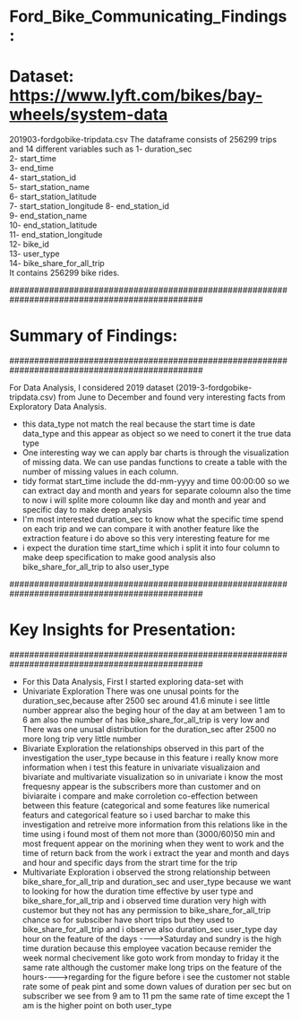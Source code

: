 # Ford_Bike_Communicating_Findings:

# Dataset: https://www.lyft.com/bikes/bay-wheels/system-data 
201903-fordgobike-tripdata.csv
The dataframe consists of 256299 trips and 14 different variables such as 
1- duration_sec             
2- start_time              
3- end_time                    
4- start_station_id           
5- start_station_name         
6- start_station_latitude      
7- start_station_longitude 
8- end_station_id              
9- end_station_name           
10- end_station_latitude        
11- end_station_longitude    
12- bike_id                     
13- user_type                 
14- bike_share_for_all_trip   
It contains 256299 bike rides.

###############################################################################################
#                              Summary of Findings:                                           #
###############################################################################################

For Data Analysis, I considered 2019 dataset  (2019-3-fordgobike-tripdata.csv)
from June to December and found very interesting facts from Exploratory Data Analysis.
 - this data_type not match the real because the start time is date data_type and this appear as object so we need to conert it the true data type
 - One interesting way we can apply bar charts is through the visualization of missing data. We can use pandas functions to create a table with the number of missing values in each column.
 - tidy format start_time include the dd-mm-yyyy and time 00:00:00 so we can extract day and month and years for separate coloumn also the time to now i will splite more coloumn like day and month and year and specific day to make deep analysis
 - I'm most interested duration_sec to know what the specific time spend on each trip and we can compare it with another feature like the extraction feature i do above so this very interesting feature for me
 - i expect the duration time start_time which i split it into four column to make deep specification to make good analysis also bike_share_for_all_trip to also user_type
 
 
###############################################################################################
#                          Key Insights for Presentation:                                     #
###############################################################################################
- For this  Data Analysis, First I started exploring data-set with 
- Univariate Exploration
There was one unusal points for the duration_sec,because after 2500 sec around 41.6 minute i see little number apprear also the beging hour of the day at am between 1 am to 6 am also the number of has bike_share_for_all_trip is very low
and There was one unusal distribution for the duration_sec after 2500 no more long trip very little number
- Bivariate Exploration
the relationships observed in this part of the investigation the user_type because in this feature i really know more information when i test this feature in univariate visualizaion and bivariate and multivariate visualization so in univariate i know the most frequesny appear is the subscribers more than customer and on biviaraite i compare and make corroletion co-effection between between this feature (categorical and some features like numerical featurs and categorical feature so i used barchar to make this investigation and retreive more information from this relations like in the time using i found most of them not more than (3000/60)50 min and most frequent appear on the morining when they went to work and the time of return back from the work 
i extract the year and month and days and hour and specific days  from the strart time for the trip 
- Multivariate Exploration
i observed the strong relationship between bike_share_for_all_trip and duration_sec and user_type because we want to looking for how the duration time effective by user type and bike_share_for_all_trip and i observed time duration very high with custemor but they not has any permission to bike_share_for_all_trip chance so for subsciber have short trips but they used to bike_share_for_all_trip
and i observe also 
duration_sec
user_type
day
hour on the feature of the days ---->Saturday and sundry is the high time duration because this employee vacation because remider the week normal checivement like goto work from monday to friday it the same rate although the customer make long trips on the feature of the hours---->regarding for the figure before i see the customer not stable rate some of peak pint and some down values of duration per sec but on subscriber we see from 9 am to 11 pm the same rate of time except the 1 am is the higher point on both user_type